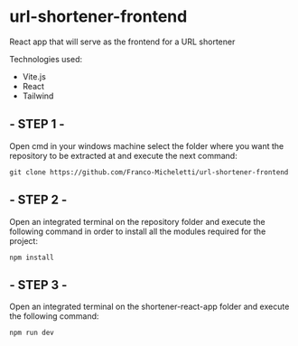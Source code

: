 # url-shortener-frontend
React app that will serve as the frontend for a URL shortener

Technologies used:
- Vite.js
- React
- Tailwind

## - STEP 1 - 

Open cmd in your windows machine select the folder where you want the repository to be extracted at and execute the next command:

```
git clone https://github.com/Franco-Micheletti/url-shortener-frontend
```

## - STEP 2 - 

Open an integrated terminal on the repository folder and execute the following command in order to install all the modules required for the project:
```
npm install
```

## - STEP 3 - 

Open an integrated terminal on the shortener-react-app folder and execute the following command:
```
npm run dev
```